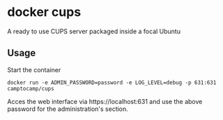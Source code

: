 # docker cups

A ready to use CUPS server packaged inside a focal Ubuntu

## Usage

Start the container

    docker run -e ADMIN_PASSWORD=password -e LOG_LEVEL=debug -p 631:631 camptocamp/cups

Acces the web interface via https://localhost:631 and use the above password for the administration's section.


